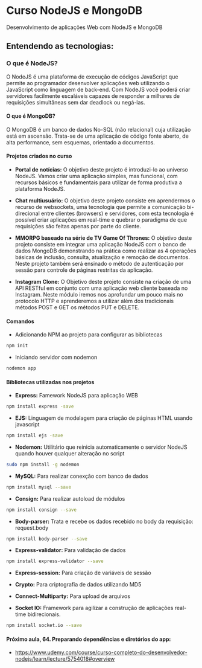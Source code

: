 # Curso NodeJS e MongoDB

Desenvolvimento de aplicações Web com NodeJS e MongoDB

## Entendendo as tecnologias:

### O que é NodeJS?

O NodeJS é uma plataforma de execução de códigos JavaScript que permite ao programador desenvolver aplicações web utilizando o JavaScript como linguagem de back-end. Com NodeJS você poderá criar servidores facilmente escaláveis capazes de responder a milhares de requisições simultâneas sem dar deadlock ou negá-las.

#### O que é MongoDB?

O MongoDB é um banco de dados No-SQL (não relacional) cuja utilização está em ascensão. Trata-se de uma aplicação de código fonte aberto, de alta performance, sem esquemas, orientado a documentos.

#### Projetos criados no curso

- **Portal de notícias:** O objetivo deste projeto é introduzi-lo ao universo NodeJS. Vamos criar uma aplicação simples, mas funcional, com recursos básicos e fundamentais para utilizar de forma produtiva a plataforma NodeJS.

- **Chat multiusuário:** O objetivo deste projeto consiste em aprendermos o recurso de websockets, uma tecnologia que permite a comunicação bi-direcional entre clientes (browsers) e servidores, com esta tecnologia é possível criar aplicações em real-time e quebrar o paradigma de que requisições são feitas apenas por parte do cliente.

- **MMORPG baseado na série de TV Game Of Thrones:** O objetivo deste projeto consiste em integrar uma aplicação NodeJS com o banco de dados MongoDB demonstrando na prática como realizar as 4 operações básicas de inclusão, consulta, atualização e remoção de documentos. Neste projeto também será ensinado o método de autenticação por sessão para controle de páginas restritas da aplicação.

- **Instagram Clone:** O Objetivo deste projeto consiste na criação de uma API RESTful em conjunto com uma aplicação web cliente baseada no Instagram. Neste módulo iremos nos aprofundar um pouco mais no protocolo HTTP e aprenderemos a utilizar além dos tradicionais métodos POST e GET os métodos PUT e DELETE.

#### Comandos
* Adicionando NPM ao projeto para configurar as bibliotecas
```sh
npm init
```
* Iniciando servidor com nodemon
```sh
nodemon app
```
#### Bibliotecas utilizadas nos projetos

* **Express:** Famework NodeJS para aplicação WEB
```sh
npm install express -save
```

* **EJS:** Linguagem de modelagem para criação de páginas HTML usando javascript
```sh
npm install ejs -save
```

* **Nodemon:** Utilitário que reinicia automaticamente o servidor NodeJS quando houver qualquer alteração no script
```sh
sudo npm install -g nodemon
```
* **MySQL:** Para realizar conexção com banco de dados
```sh
npm install mysql --save
```

* **Consign:** Para realizar autoload de módulos
```sh
npm install consign --save
```

* **Body-parser:** Trata e recebe os dados recebido no body da requisição: request.body
```sh
npm install body-parser --save
```

* **Express-validator:** Para validação de dados
```sh
npm install express-validator --save
```

* **Express-session:** Para criação de variáveis de sessão
* **Crypto:** Para criptografia de dados utilizando MD5
* **Connect-Multiparty:** Para upload de arquivos

* **Socket IO:** Framework para agilizar a construção de aplicações real-time bidirecionais.
```sh
npm install socket.io --save
```

#### Próximo aula, 64. Preparando dependências e diretórios do app: 
* https://www.udemy.com/course/curso-completo-do-desenvolvedor-nodejs/learn/lecture/5754018#overview
